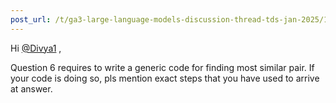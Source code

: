 ```yaml
---
post_url: /t/ga3-large-language-models-discussion-thread-tds-jan-2025/163247/42
---
```

Hi [@Divya1](/u/divya1) ,

Question 6 requires to write a generic code for finding most similar pair. If your code is doing so, pls mention exact steps that you have used to arrive at answer.